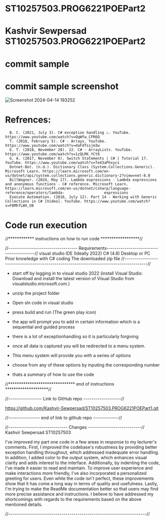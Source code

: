 # ST10257503.PROG6221POEPart2

# Kashvir Sewpersad ST10257503.PROG6221POEPart2

# commit sample
# commit sample screenshot
![Screenshot 2024-04-14 193252](https://github.com/Kashvir-Sewpersad/ST10257503.PROG6221POEPart1/assets/125659297/1b82b593-843f-45f0-92ca-6d0bfb90cf6f)

# Refrences:
      B. C. (2021, July 3). C# exception handling ⚠️. YouTube. https://www.youtube.com/watch?v=QqWfw_CFR6Q
      T. (2018, February 5). C# - Arrays. YouTube. https://www.youtube.com/watch?v=daFdTssjm3w
      E. T. (2018, November 28). 22. C# - ArrayLists. YouTube. https://www.youtube.com/watch?v=1zQLRK_YCt8
      G. A. (2017, November 8). Switch Statements | C# | Tutorial 17. YouTube. https://www.youtube.com/watch?v=Te43aPhxycs
      Dotnet-Bot. (n.d.). Dictionary Class (System.Collections.Generic). Microsoft Learn. https://learn.microsoft.com/en-us/dotnet/api/system.collections.generic.dictionary-2?view=net-8.0
      BillWagner. (2024, May 17). Lambda expressions - Lambda expressions and anonymous functions - C# reference. Microsoft Learn. https://learn.microsoft.com/en-us/dotnet/csharp/language-reference/operators/lambda-                  expressions
      Execute Automation. (2016, July 12). Part 14 - Working with Generic Collections in C# [Video]. YouTube. https://www.youtube.com/watch?v=F8MhfLWX_O8

# Code run execution 
//************ instructions on how to run code ******************//

//----------------------------------- Requirements-----------------------------------------//
visual studio IDE (Ideally 2022)
C# (4.8)
Desktop or PC
Prior knowledge with C# coding
The downloaded zip file
//-----------------------------------------------------------------------------------------//

 * start off by logging in to visual studio 2022 (install Visual Studio: Download and install the latest version of Visual Studio from visualstudio.microsoft.com.)
   
 *  unzip the project folder
 *  Open sln code in visual studio
 * press build and run (The green play icon) 
 * the app will prompt you to add in certain information which is a sequential and guided process
 * there is a lot of exceptionhandling so it is particularly forgiving
 * once all data is captured you will be redirected to a menu system. 
 * This menu system will provide you with a series of options 
 * choose from any of these options by inputing the corresponding number
 * thats a summary of how to use the code 

//******************************* end of instructions ********************//

//----------------- Link to GitHub repo -------------------//

https://github.com/Kashvir-Sewpersad/ST10257503.PROG6221POEPart1.git

//---------------- end of link to github repo -------------// 





//------------------------------ Changes ---------------------------//
Kashvir Sewpersad ST10257503

I've improved my part one code in a few areas in response to my lecturer's comments. First, I improved the codebase's robustness by providing better exception handling throughout, which addressed inadequate error handling. In addition, I added color to the output system, which enhances visual clarity and adds interest to the interface. Additionally, by indenting the code, I've made it easier to read and maintain. To improve user experience and make interactions more friendly, I've also incorporated a personalized greeting for users. Even while the code isn't perfect, these improvements show that it has come a long way in terms of quality and usefulness. Lastly, I'm trying to make the ReadMe documentation better so that users may find more precise assistance and instructions. I believe to have addressed my shortcomings with regards to the requirements based on the above mentioned details.

//----------------------------------------------------------------------//




